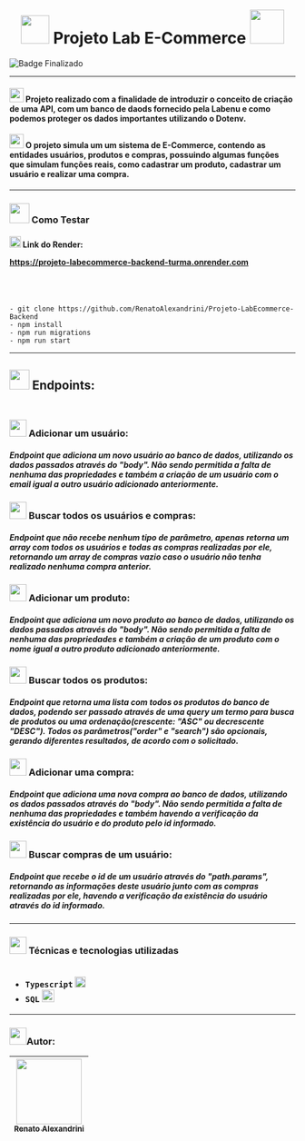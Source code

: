 <h1 align="center" >
<img src="https://user-images.githubusercontent.com/102265620/230518254-e6748768-f953-47b2-a6ed-2696bb89c9fb.png" width="50" height="50"/>
Projeto Lab E-Commerce
<img src="https://user-images.githubusercontent.com/102265620/230518325-d89f7ebe-9ea7-4719-b1a6-ca8ab8d366f4.png" width="60" height="60"/>
</h1>

![Badge Finalizado](http://img.shields.io/static/v1?label=STATUS&message=FINALIZADO&color=GREEN&style=for-the-badge)

<hr>
<h4>
<img src="https://user-images.githubusercontent.com/102265620/230518763-c8d4b16b-7b1e-40d1-aae6-b91de72310a2.png" width="25" height="25"/>
 Projeto realizado com a finalidade de introduzir o conceito de criação de uma API, com um banco de daods fornecido pela Labenu e como podemos proteger os dados importantes utilizando o Dotenv.
</h4>
<h4>
<img src="https://user-images.githubusercontent.com/102265620/230518847-78df5e8e-c259-4edb-b333-6fdf9c767d4a.png" width="25" height="25"/>
O projeto simula um um sistema de E-Commerce, contendo as entidades usuários, produtos e compras, possuindo algumas funções que simulam funções reais, como cadastrar um produto, cadastrar um usuário e realizar uma compra.
</h4>
<hr>
<h3>
<img src="https://user-images.githubusercontent.com/102265620/230518924-f1070954-5e4f-43fa-ba61-e069f2bd2701.png" width="35" height="35"/>
Como Testar
</h3>
<h4>
<img src="https://user-images.githubusercontent.com/102265620/230519105-cde9cf7d-02fe-4561-8073-38e6ad1909dd.png" width="20" height="20"/> Link do Render:
 
https://projeto-labecommerce-backend-turma.onrender.com

<br></br>
</h4>

```
- git clone https://github.com/RenatoAlexandrini/Projeto-LabEcommerce-Backend
- npm install
- npm run migrations
- npm run start
```
<hr>



<h2>
<img src="https://user-images.githubusercontent.com/102265620/230520548-8ad92534-3dc5-404e-a71d-e2e13313e0ee.png" width="35" height="35"/> Endpoints:
<br></br>
</h2>
<h3>
<img src="https://user-images.githubusercontent.com/102265620/230521871-67ca7956-aa6e-4152-a991-ad3dfa981e42.png" width="30" height="30"/> Adicionar um usuário:
</h3>
<h5>
Endpoint que adiciona um novo usuário ao banco de dados, utilizando os dados passados através do "body". Não sendo permitida a falta de nenhuma das propriedades e também a criação de um usuário com o email igual a outro usuário adicionado anteriormente.
</h5>

<h3>
<img src="https://user-images.githubusercontent.com/102265620/230522729-493be4de-0665-4465-9d01-59962d7a5195.png" width="30" height="30"/> Buscar todos os usuários e compras:
</h3>
<h5>
Endpoint que não recebe nenhum tipo de parâmetro, apenas retorna um array com todos os usuários e todas as compras realizadas por ele, retornando um array de compras vazio caso o usuário não tenha realizado nenhuma compra anterior.
</h5>

<h3>
<img src="https://user-images.githubusercontent.com/102265620/230523061-210fba1e-dc0c-4e63-ada9-5f8aec3b9c68.png" width="30" height="30"/> Adicionar um produto:
</h3>
<h5>
Endpoint que adiciona um novo produto ao banco de dados, utilizando os dados passados através do "body". Não sendo permitida a falta de nenhuma das propriedades e também a criação de um produto com o nome igual a outro produto adicionado anteriormente.
</h5>

<h3>
<img src="https://user-images.githubusercontent.com/102265620/230523369-0b310ba2-78d5-40cb-b188-db824b8728dd.png" width="30" height="30"/> Buscar todos os produtos:
</h3>
<h5>
Endpoint que retorna uma lista com todos os produtos do banco de dados, podendo ser passado através de uma query um termo para busca de produtos ou uma ordenação(crescente: "ASC" ou decrescente "DESC").
Todos os parâmetros("order" e "search") são opcionais, gerando diferentes resultados, de acordo com o solicitado.
</h5>

<h3>
<img src="https://user-images.githubusercontent.com/102265620/230523740-afcc9045-9373-4e69-947b-12e88ac040b4.png" width="30" height="30"/> Adicionar uma compra:
</h3>
<h5>
Endpoint que adiciona uma nova compra ao banco de dados, utilizando os dados passados através do "body". Não sendo permitida a falta de nenhuma das propriedades e também havendo a verificação da existência do usuário e do produto pelo id informado.
</h5>

<h3>
<img src="https://user-images.githubusercontent.com/102265620/230526640-fdbb8b79-2261-404c-8939-46a2fbfa2869.png" width="30" height="30"/> Buscar compras de um usuário:
</h3>
<h5>
Endpoint que recebe o id de um usuário através do "path.params", retornando as informações deste usuário junto com as compras realizadas por ele, havendo a verificação da existência do usuário através do id informado.
</h5>

<hr>
<h3>
<img src="https://user-images.githubusercontent.com/102265620/230520839-647a68bd-8a3d-4c4f-890f-e3edbbadcb19.png" width="30" height="30"/> Técnicas e tecnologias utilizadas
<br></br>

- ``Typescript`` <img src="https://user-images.githubusercontent.com/102265620/230519766-2b4903ad-94f7-48e7-b949-4fc981ee519d.png" width="19" height="19"/>
- ``SQL`` <img src="https://user-images.githubusercontent.com/102265620/230519864-6ee2f9d0-1377-4528-a6a1-2b19b5b75d5e.jpg" width="22" height="22"/>

</h3>
<hr>
<h3>
<img src="https://user-images.githubusercontent.com/102265620/230521150-79ed8394-6e7e-4188-80e9-d726e1500137.png" width="30" height="30"/>Autor:
</h3>

| [<img src="https://avatars.githubusercontent.com/u/102265620?v=4" width=115><br><sub>Renato Alexandrini</sub>](https://github.com/RenatoAlexandrini) | 
| :---: |


